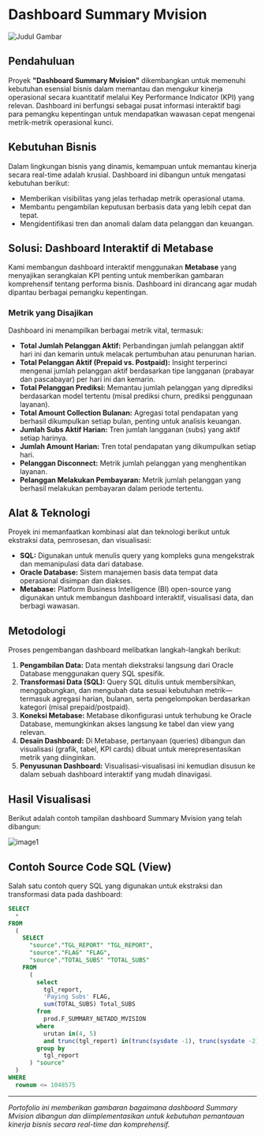 # Dashboard Summary Mvision

![Judul Gambar](judul_dashboard.png)


## Pendahuluan
Proyek **"Dashboard Summary Mvision"** dikembangkan untuk memenuhi kebutuhan esensial bisnis dalam memantau dan mengukur kinerja operasional secara kuantitatif melalui Key Performance Indicator (KPI) yang relevan. Dashboard ini berfungsi sebagai pusat informasi interaktif bagi para pemangku kepentingan untuk mendapatkan wawasan cepat mengenai metrik-metrik operasional kunci.

## Kebutuhan Bisnis
Dalam lingkungan bisnis yang dinamis, kemampuan untuk memantau kinerja secara real-time adalah krusial. Dashboard ini dibangun untuk mengatasi kebutuhan berikut:
- Memberikan visibilitas yang jelas terhadap metrik operasional utama.
- Membantu pengambilan keputusan berbasis data yang lebih cepat dan tepat.
- Mengidentifikasi tren dan anomali dalam data pelanggan dan keuangan.

## Solusi: Dashboard Interaktif di Metabase
Kami membangun dashboard interaktif menggunakan **Metabase** yang menyajikan serangkaian KPI penting untuk memberikan gambaran komprehensif tentang performa bisnis. Dashboard ini dirancang agar mudah dipantau berbagai pemangku kepentingan.

### Metrik yang Disajikan
Dashboard ini menampilkan berbagai metrik vital, termasuk:
- **Total Jumlah Pelanggan Aktif:** Perbandingan jumlah pelanggan aktif hari ini dan kemarin untuk melacak pertumbuhan atau penurunan harian.
- **Total Pelanggan Aktif (Prepaid vs. Postpaid):** Insight terperinci mengenai jumlah pelanggan aktif berdasarkan tipe langganan (prabayar dan pascabayar) per hari ini dan kemarin.
- **Total Pelanggan Prediksi:** Memantau jumlah pelanggan yang diprediksi berdasarkan model tertentu (misal prediksi churn, prediksi penggunaan layanan).
- **Total Amount Collection Bulanan:** Agregasi total pendapatan yang berhasil dikumpulkan setiap bulan, penting untuk analisis keuangan.
- **Jumlah Subs Aktif Harian:** Tren jumlah langganan (subs) yang aktif setiap harinya.
- **Jumlah Amount Harian:** Tren total pendapatan yang dikumpulkan setiap hari.
- **Pelanggan Disconnect:** Metrik jumlah pelanggan yang menghentikan layanan.
- **Pelanggan Melakukan Pembayaran:** Metrik jumlah pelanggan yang berhasil melakukan pembayaran dalam periode tertentu.

## Alat & Teknologi
Proyek ini memanfaatkan kombinasi alat dan teknologi berikut untuk ekstraksi data, pemrosesan, dan visualisasi:
- **SQL:** Digunakan untuk menulis query yang kompleks guna mengekstrak dan memanipulasi data dari database.
- **Oracle Database:** Sistem manajemen basis data tempat data operasional disimpan dan diakses.
- **Metabase:** Platform Business Intelligence (BI) open-source yang digunakan untuk membangun dashboard interaktif, visualisasi data, dan berbagi wawasan.

## Metodologi
Proses pengembangan dashboard melibatkan langkah-langkah berikut:
1. **Pengambilan Data:** Data mentah diekstraksi langsung dari Oracle Database menggunakan query SQL spesifik.
2. **Transformasi Data (SQL):** Query SQL ditulis untuk membersihkan, menggabungkan, dan mengubah data sesuai kebutuhan metrik—termasuk agregasi harian, bulanan, serta pengelompokan berdasarkan kategori (misal prepaid/postpaid).
3. **Koneksi Metabase:** Metabase dikonfigurasi untuk terhubung ke Oracle Database, memungkinkan akses langsung ke tabel dan view yang relevan.
4. **Desain Dashboard:** Di Metabase, pertanyaan (queries) dibangun dan visualisasi (grafik, tabel, KPI cards) dibuat untuk merepresentasikan metrik yang diinginkan.
5. **Penyusunan Dashboard:** Visualisasi-visualisasi ini kemudian disusun ke dalam sebuah dashboard interaktif yang mudah dinavigasi.

## Hasil Visualisasi
Berikut adalah contoh tampilan dashboard Summary Mvision yang telah dibangun:

![image1](image1)

## Contoh Source Code SQL (View)
Salah satu contoh query SQL yang digunakan untuk ekstraksi dan transformasi data pada dashboard:

```sql
SELECT
  *
FROM
  (
    SELECT
      "source"."TGL_REPORT" "TGL_REPORT",
      "source"."FLAG" "FLAG",
      "source"."TOTAL_SUBS" "TOTAL_SUBS"
    FROM
      (
        select
          tgl_report,
          'Paying Subs' FLAG,
          sum(TOTAL_SUBS) Total_SUBS
        from
          prod.F_SUMMARY_NETADD_MVISION
        where
          urutan in(4, 5)
          and trunc(tgl_report) in(trunc(sysdate -1), trunc(sysdate -2))
        group by
          tgl_report
      ) "source"
  )
WHERE
  rownum <= 1048575
```

---

_Portofolio ini memberikan gambaran bagaimana dashboard Summary Mvision dibangun dan diimplementasikan untuk kebutuhan pemantauan kinerja bisnis secara real-time dan komprehensif._
